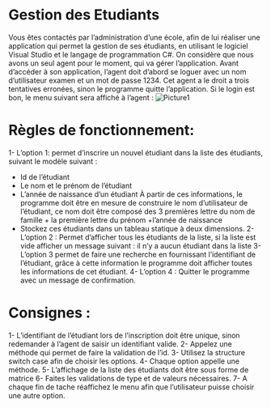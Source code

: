 # Gestion des Etudiants
Vous êtes contactés par l’administration d’une école, afin de lui réaliser une application qui permet la gestion de ses étudiants, en utilisant le logiciel Visual Studio et le langage de programmation C#.
On considère que nous avons un seul agent pour le moment, qui va gérer l’application.
Avant d’accéder à son application, l’agent doit d’abord se loguer avec un nom d’utilisateur examen et un mot de passe 1234.
Cet agent a le droit a trois tentatives erronées, sinon le programme quitte l’application.
Si le login est bon, le menu suivant sera affiché à l’agent :
 ![Picture1](https://github.com/mgracnazareno/GestiondesEtudiants/assets/47845955/175ac334-f922-4513-969c-0aecb993e292)

# Règles de fonctionnement:
1-	L’option 1: permet d’inscrire un nouvel étudiant dans la liste des étudiants, suivant le modèle suivant :
-	Id de l’étudiant 
-	Le nom et le prénom de l’étudiant
-	L’année de naissance d’un étudiant
À partir de ces informations, le programme doit être en mesure de construire
le nom d’utilisateur de l’étudiant, ce nom doit être composé des 3 premières lettre du nom de famille + la première lettre du prénom +l’année de naissance
-	Stockez ces étudiants dans un tableau statique à deux dimensions.
2-	L’option 2 : Permet d’afficher tous les étudiants de la liste, si la liste est vide afficher un message suivant : il n’y a aucun étudiant dans la liste
3-	L’option 3 permet de faire une recherche en fournissant l’identifiant de l’étudiant, grâce à cette information le programme doit afficher toutes les informations de cet étudiant.
4-	L’option 4 : Quitter le programme avec un message de confirmation.
 	
# Consignes :
1-	L’identifiant de l’étudiant lors de l’inscription doit être unique, sinon redemander à l’agent de saisir un identifiant valide.
2-	Appelez une méthode qui permet de faire la validation de l’id.
3-	Utilisez la structure switch case afin de choisir les options.
4-	Chaque option appelle une méthode.
5-	L’affichage de la liste des étudiants doit être sous forme de matrice
6-	Faites les validations de type et de valeurs nécessaires.
7-	A chaque fin de tache réaffichez le menu afin que l’utilisateur puisse choisir une autre option.
